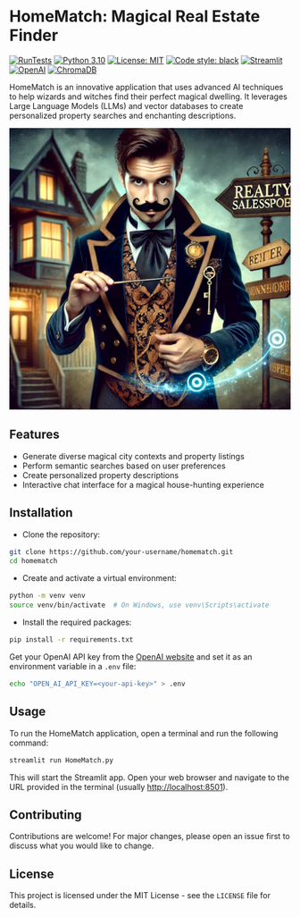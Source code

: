 # HomeMatch: Magical Real Estate Finder

[![RunTests](https://github.com/leonvanbokhorst/HomeMatch-for-Wizards/actions/workflows/python-app.yml/badge.svg)](https://github.com/leonvanbokhorst/HomeMatch-for-Wizards/actions/workflows/python-app.yml)
[![Python 3.10](https://img.shields.io/badge/python-3.10-blue.svg)](https://www.python.org/downloads/release/python-3100/)
[![License: MIT](https://img.shields.io/badge/License-MIT-yellow.svg)](https://opensource.org/licenses/MIT)
[![Code style: black](https://img.shields.io/badge/code%20style-black-000000.svg)](https://github.com/psf/black)
[![Streamlit](https://static.streamlit.io/badges/streamlit_badge_black_white.svg)](https://share.streamlit.io/leonvanbokhorst/homematch/main/HomeMatch.py)
[![OpenAI](https://img.shields.io/badge/OpenAI-API-08B9D1.svg)](https://platform.openai.com/docs/guides/)
[![ChromaDB](https://img.shields.io/badge/ChromaDB-local-08B9D1.svg)](https://chromadb.com/docs/guides/)

HomeMatch is an innovative application that uses advanced AI techniques to help wizards and witches find their perfect magical dwelling. It leverages Large Language Models (LLMs) and vector databases to create personalized property searches and enchanting descriptions.

![Mr. Sneekers](homematch-sneaky-salesperson.webp)

## Features

- Generate diverse magical city contexts and property listings
- Perform semantic searches based on user preferences
- Create personalized property descriptions
- Interactive chat interface for a magical house-hunting experience

## Installation

- Clone the repository:

```bash
git clone https://github.com/your-username/homematch.git
cd homematch
```

- Create and activate a virtual environment:

```bash
python -m venv venv
source venv/bin/activate  # On Windows, use venv\Scripts\activate
```

- Install the required packages:

```bash
pip install -r requirements.txt
```

Get your OpenAI API key from the [OpenAI website](https://platform.openai.com/account/api-keys) and set it as an environment variable in a `.env` file:

```bash
echo "OPEN_AI_API_KEY=<your-api-key>" > .env
```

## Usage

To run the HomeMatch application, open a terminal and run the following command:

```bash
streamlit run HomeMatch.py
```

This will start the Streamlit app. Open your web browser and navigate to the URL provided in the terminal (usually <http://localhost:8501>).

## Contributing

Contributions are welcome! For major changes, please open an issue first to discuss what you would like to change.

## License

This project is licensed under the MIT License - see the `LICENSE` file for details.
